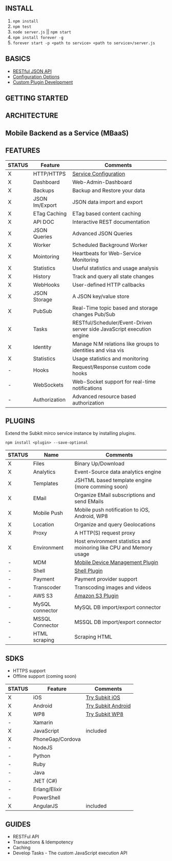 INSTALL
---

1. `npm install`
2. `npm test`
3. `node server.js` || `npm start`
4. `npm install forever -g`
5. `forever start -p <path to service> <path to service>/server.js`

BASICS
---

* [RESTful JSON API](docs/restful_api.md)
* [Configuration Options](docs/service_config.md)
* [Custom Plugin Development](docs/plugin_dev.md)

GETTING STARTED
---

ARCHITECTURE
---

Mobile Backend as a Service (MBaaS)
---

FEATURES
---

STATUS		  | Feature 	  | Comments
------------- | ------------- | ---------------
X		 	  | HTTP/HTTPS    | [Service Configuration](docs/service_config.md)
X		 	  | Dashboard     | Web-Admin-Dashboard
X		 	  | Backups	      | Backup and Restore your data
X		 	  | JSON Im/Export| JSON data import and export
X		 	  | ETag Caching  | ETag based content caching
X		 	  | API DOC       | Interactive REST documentation
X		 	  | JSON Queries  | Advanced JSON Queries
X		 	  | Worker		  | Scheduled Background Worker
X		 	  | Mointoring	  | Heartbeats for Web-Service Monitoring
X		 	  | Statistics	  | Useful statistics and usage analysis
X		 	  | History		  | Track and query all state changes
X		 	  | WebHooks      | User-defined HTTP callbacks
X		 	  | JSON Storage  | A JSON key/value store
X		 	  | PubSub		  | Real-Time topic based and storage changes Pub/Sub
X		 	  | Tasks 		  | RESTful/Scheduler/Event-Driven server side JavaScript execution engine
X		 	  | Identity  	  | Manage N:M relations like groups to identities and visa vis
X			  | Statistics    | Usage statistics and monitoring
-		 	  | Hooks         | Request/Response custom code hooks
-		 	  | WebSockets    | Web-Socket support for real-time notifications
-		 	  | Authorization | Advanced resource based authorization

PLUGINS
---

Extend the Subkit mirco service instance by installing plugins.

`npm install <plugin> --save-optional`


STATUS		  | Name 	 		  | Comments
------------- | ----------------- | ---------------
X		 	  | Files			  | Binary Up/Download
X			  | Analytics   	  | Event-Source data analytics engine
X		 	  | Templates		  | JSHTML based template engine (more comming soon)
X			  | EMail 			  | Organize EMail subscriptions and send EMails 
X			  | Mobile Push 	  | Mobile push notification to iOS, Android, WP8
X			  | Location    	  | Organize and query Geolocations
X			  | Proxy	    	  | A HTTP(S) request proxy
X			  | Environment	   	  | Host environment statistics and moinoring like CPU and Memory usage
-			  | MDM       		  | [Mobile Device Management Plugin](https://www.npmjs.org/package/subkit-mdm-plugin)
-			  | Shell      		  | [Shell Plugin](https://www.npmjs.org/package/subkit-shell-plugin)
-			  | Payment   		  | Payment provider support
-			  | Transcoder		  | Transcoding images and videos
-			  | AWS S3			  | [Amazon S3 Plugin](https://www.npmjs.org/package/subkit-s3-plugin)
-		 	  | MySQL connector   | MySQL DB import/export connector
-		 	  | MSSQL Connector   | MSSQL DB import/export connector
-		 	  | HTML scraping     | Scraping HTML


SDKS
---
* HTTPS support
* Offline support (coming soon)

STATUS		  | Feature 		| Comments
------------- | --------------- | ---------------
X		 	  | iOS 			| [Try Subkit iOS](https://github.com/SubKit/try_subkit_ios)
X		 	  | Android			| [Try Subkit Android](https://github.com/SubKit/try_subkit_android)
X		 	  | WP8				| [Try Subkit WP8](https://github.com/SubKit/try_subkit_wp8)
-			  | Xamarin			| 
X		 	  | JavaScript		| included
X			  | PhoneGap/Cordova| 
-			  | NodeJS		    |
-			  | Python		    | 
-			  | Ruby            |
-			  | Java		    | 
-			  | .NET (C#)   	|
-			  | Erlang/Elixir   |
-			  | PowerShell      |
X			  | AngularJS       | included

GUIDES
---
* RESTFul API
* Transactions & Idempotency
* Caching
* Develop Tasks - The custom JavaScript execution API
